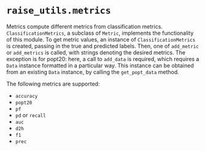 # `raise_utils.metrics`

Metrics compute different metrics from classification metrics. `ClassificationMetrics`, a subclass of `Metric`, implements the functionality of this module. To get metric values, an instance of `ClassificationMetrics` is created, passing in the true and predicted labels. Then, one of `add_metric` or `add_metrics` is called, with strings denoting the desired metrics. The exception is for popt20: here, a call to `add_data` is required, which requires a `Data` instance formatted in a particular way. This instance can be obtained from an existing `Data` instance, by calling the `get_popt_data` method.

The following metrics are supported:
 
* `accuracy`   
* `popt20`  
* `pf`  
* `pd` or `recall`  
* `auc`  
* `d2h`  
* `f1`  
* `prec`
